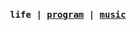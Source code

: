 <br />
<p align="center">
  <samp>
    <strong>
      life |
      <a href="https://github.com/codeacme17">program</a> |
      <a href="https://music.163.com/#/artist?id=14586733">music</a>
    </strong>
  </samp>
</p>
<br />
